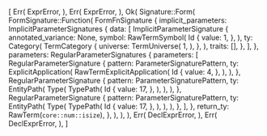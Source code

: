 [
    Err(
        ExprError,
    ),
    Err(
        ExprError,
    ),
    Ok(
        Signature::Form(
            FormSignature::Function(
                FormFnSignature {
                    implicit_parameters: ImplicitParameterSignatures {
                        data: [
                            ImplicitParameterSignature {
                                annotated_variance: None,
                                symbol: RawTermSymbol(
                                    Id {
                                        value: 1,
                                    },
                                ),
                                ty: Category(
                                    TermCategory {
                                        universe: TermUniverse(
                                            1,
                                        ),
                                    },
                                ),
                                traits: [],
                            },
                        ],
                    },
                    parameters: RegularParameterSignatures {
                        parameters: [
                            RegularParameterSignature {
                                pattern: ParameterSignaturePattern,
                                ty: ExplicitApplication(
                                    RawTermExplicitApplication(
                                        Id {
                                            value: 4,
                                        },
                                    ),
                                ),
                            },
                            RegularParameterSignature {
                                pattern: ParameterSignaturePattern,
                                ty: EntityPath(
                                    Type(
                                        TypePath(
                                            Id {
                                                value: 17,
                                            },
                                        ),
                                    ),
                                ),
                            },
                            RegularParameterSignature {
                                pattern: ParameterSignaturePattern,
                                ty: EntityPath(
                                    Type(
                                        TypePath(
                                            Id {
                                                value: 17,
                                            },
                                        ),
                                    ),
                                ),
                            },
                        ],
                    },
                    return_ty: RawTerm(`core::num::isize`),
                },
            ),
        ),
    ),
    Err(
        DeclExprError,
    ),
    Err(
        DeclExprError,
    ),
]